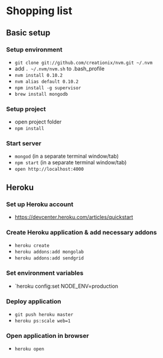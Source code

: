 # Shopping list

## Basic setup

### Setup environment
* `git clone git://github.com/creationix/nvm.git ~/.nvm`
* add `. ~/.nvm/nvm.sh` to .bash_profile
* `nvm install 0.10.2`
* `nvm alias default 0.10.2`
* `npm install -g supervisor`
* `brew install mongodb`

### Setup project
* open project folder
* `npm install`

### Start server
* `mongod` (in a separate terminal window/tab)
* `npm start` (in a separate terminal window/tab)
* `open http://localhost:4000`

## Heroku

### Set up Heroku account
* https://devcenter.heroku.com/articles/quickstart

### Create Heroku application & add necessary addons
* `heroku create`
* `heroku addons:add mongolab`
* `heroku addons:add sendgrid`

### Set environment variables
* `heroku config:set NODE_ENV=production

### Deploy application
* `git push heroku master`
* `heroku ps:scale web=1`

### Open application in browser
* `heroku open`
